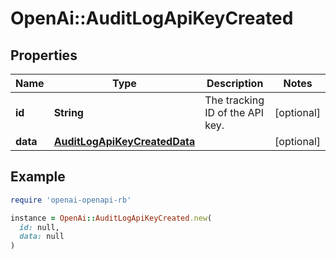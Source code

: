 # OpenAi::AuditLogApiKeyCreated

## Properties

| Name | Type | Description | Notes |
| ---- | ---- | ----------- | ----- |
| **id** | **String** | The tracking ID of the API key. | [optional] |
| **data** | [**AuditLogApiKeyCreatedData**](AuditLogApiKeyCreatedData.md) |  | [optional] |

## Example

```ruby
require 'openai-openapi-rb'

instance = OpenAi::AuditLogApiKeyCreated.new(
  id: null,
  data: null
)
```

